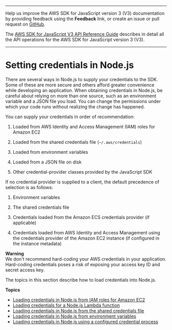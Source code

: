--------

Help us improve the AWS SDK for JavaScript version 3 \(V3\) documentation by providing feedback using the **Feedback** link, or create an issue or pull request on [GitHub](https://github.com/awsdocs/aws-sdk-for-javascript-v3)\.

 The [AWS SDK for JavaScript V3 API Reference Guide](https://docs.aws.amazon.com/AWSJavaScriptSDK/v3/latest/index.html) describes in detail all the API operations for the AWS SDK for JavaScript version 3 \(V3\)\.

--------

# Setting credentials in Node\.js<a name="setting-credentials-node"></a>

There are several ways in Node\.js to supply your credentials to the SDK\. Some of these are more secure and others afford greater convenience while developing an application\. When obtaining credentials in Node\.js, be careful about relying on more than one source, such as an environment variable and a JSON file you load\. You can change the permissions under which your code runs without realizing the change has happened\.

You can supply your credentials in order of recommendation:

1. Loaded from AWS Identity and Access Management \(IAM\) roles for Amazon EC2

1. Loaded from the shared credentials file \(`~/.aws/credentials`\)

1. Loaded from environment variables

1. Loaded from a JSON file on disk

1. Other credential\-provider classes provided by the JavaScript SDK

If no credential provider is supplied to a client, the default precedence of selection is as follows:

1. Environment variables

1. The shared credentials file

1. Credentials loaded from the Amazon ECS credentials provider \(if applicable\)

1. Credentials loaded from AWS Identity and Access Management using the credentials provider of the Amazon EC2 instance \(if configured in the instance metadata\)

**Warning**  
We don't recommend hard\-coding your AWS credentials in your application\. Hard\-coding credentials poses a risk of exposing your access key ID and secret access key\.

The topics in this section describe how to load credentials into Node\.js\.

**Topics**
+ [Loading credentials in Node\.js from IAM roles for Amazon EC2](loading-node-credentials-iam.md)
+ [Loading credentials for a Node\.js Lambda function](loading-node-credentials-lambda.md)
+ [Loading credentials in Node\.js from the shared credentials file](loading-node-credentials-shared.md)
+ [Loading credentials in Node\.js from environment variables](loading-node-credentials-environment.md)
+ [Loading credentials in Node\.js using a configured credential process](loading-node-credentials-configured-credential-process.md)